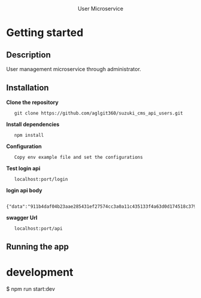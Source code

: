 <p align="center">User Microservice</p>
    
# Getting started

## Description

User management microservice through administrator.

## Installation
   <b align="center">Clone the repository</b>
       
       git clone https://github.com/aglgit360/suzuki_cms_api_users.git


   <b align="center">Install dependencies</b>
  
       npm install
   <b align="center">Configuration</b>
  
       Copy env example file and set the configurations

  <b align="center">Test login api</b>
  
       localhost:port/login 
  <b align="center">login api body</b>
      
      {"data":"911b4daf04b23aae285431ef27574cc3a0a11c435133f4a63d0d174518c37997c4a5f91957d9b519d6833633b941f4b2e0db"}  

  <b align="center">swagger Url</b>
  
       localhost:port/api       
 
    
 

## Running the app

# development
$ npm run start:dev
